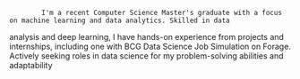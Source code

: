             I'm a recent Computer Science Master's graduate with a focus on machine learning and data analytics. Skilled in data
analysis and deep learning, I have hands-on experience from projects and internships, including one with BCG Data
Science Job Simulation on Forage. Actively seeking roles in data science for my problem-solving abilities and adaptability

